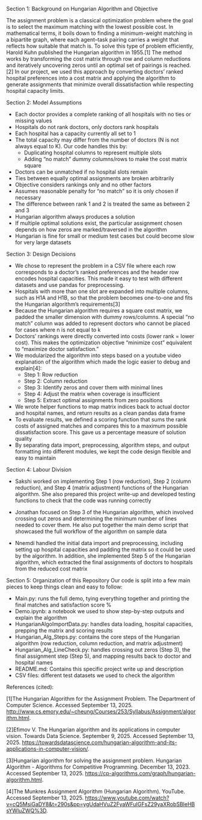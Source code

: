 Section 1: Background on Hungarian Algorithm and Objective

The assignment problem is a classical optimization problem where the goal is to select the maximum matching with the lowest possible cost. In mathematical terms, it boils down to finding a minimum-weight matching in a bipartite graph, where each agent–task pairing carries a weight that reflects how suitable that match is. To solve this type of problem efficiently, Harold Kuhn published the Hungarian algorithm in 1955.[1] The method works by transforming the cost matrix through row and column reductions and iteratively uncovering zeros until an optimal set of pairings is reached.[2] In our project, we used this approach by converting doctors’ ranked hospital preferences into a cost matrix and applying the algorithm to generate assignments that minimize overall dissatisfaction while respecting hospital capacity limits.

Section 2: Model Assumptions
- Each doctor provides a complete ranking of all hospitals with no ties or missing values
- Hospitals do not rank doctors, only doctors rank hospitals
- Each hospital has a capacity currently all set to 1
- The total capacity may differ from the number of doctors (N is not always equal to K). Our code handles this by:
  - Duplicating hospital columns to represent multiple slots
  - Adding “no match” dummy columns/rows to make the cost matrix square
- Doctors can be unmatched if no hospital slots remain
- Ties between equally optimal assignments are broken arbitrarily
- Objective considers rankings only and no other factors
- Assumes reasonable penalty for “no match” so it is only chosen if necessary
- The difference between rank 1 and 2 is treated the same as between 2 and 3
- Hungarian algorithm always produces a solution
- If multiple optimal solutions exist, the particular assignment chosen depends on how zeros are marked/traversed in the algorithm
- Hungarian is fine for small or medium test cases but could become slow for very large datasets

Section 3: Design Decisions

- We chose to represent the problem in a CSV file where each row corresponds to a doctor’s ranked preferences and the header row encodes hospital capacities. This made it easy to test with different datasets and use pandas for preprocessing.
- Hospitals with more than one slot are expanded into multiple columns, such as H1A and H1B, so that the problem becomes one-to-one and fits the Hungarian algorithm’s requirements[3]
- Because the Hungarian algorithm requires a square cost matrix, we padded the smaller dimension with dummy rows/columns. A special “no match” column was added to represent doctors who cannot be placed for cases where n is not equal to k
- Doctors’ rankings were directly converted into costs (lower rank = lower cost). This makes the optimization objective “minimize cost” equivalent to “maximize doctor satisfaction.”
- We modularized the algorithm into steps based on a youtube video explanation of the algorithm which made the logic easier to debug and explain[4]:
     - Step 1: Row reduction
     - Step 2: Column reduction
     - Step 3: Identify zeros and cover them with minimal lines
     - Step 4: Adjust the matrix when coverage is insufficient
     - Step 5: Extract optimal assignments from zero positions
- We wrote helper functions to map matrix indices back to actual doctor and hospital names, and return results as a clean pandas data frame
- To evaluate results, we defined a scoring function that sums the rank costs of assigned matches and compares this to a maximum possible dissatisfaction score. This gave us a percentage measure of solution quality
- By separating data import, preprocessing, algorithm steps, and output formatting into different modules, we kept the code design flexible and easy to maintain

Section 4: Labour Division

- Sakshi worked on implementing Step 1 (row reduction), Step 2 (column reduction), and Step 4 (matrix adjustment) functions of the Hungarian algorithm. She also prepared this project write-up and developed testing functions to check that the code was running correctly

- Jonathan focused on Step 3 of the Hungarian algorithm, which involved crossing out zeros and determining the minimum number of lines needed to cover them. He also put together the main demo script that showcased the full workflow of the algorithm on sample data

- Nnemdi handled the initial data import and preprocessing, including setting up hospital capacities and padding the matrix so it could be used by the algorithm. In addition, she implemented Step 5 of the Hungarian algorithm, which extracted the final assignments of doctors to hospitals from the reduced cost matrix

Section 5: Organization of this Repository
Our code is split into a few main pieces to keep things clean and easy to follow:
- Main.py: runs the full demo, tying everything together and printing the final matches and satisfaction score %
- Demo.ipynb: a notebook we used to show step-by-step outputs and explain the algorithm
- HungarianAlgoImportData.py: handles data loading, hospital capacities, prepping the matrix and scoring results
- Hungarian_Alg_Steps.py: contains the core steps of the Hungarian algorithm (row reduction, column reduction, and matrix adjustment)
- Hungarian_Alg_LineCheck.py: handles crossing out zeros (Step 3), the final assignment step (Step 5), and mapping results back to doctor and hospital names
- README.md: Contains this specific project write up and description
- CSV files: different test datasets we used to check the algorithm

References (cited):

[1]The Hungarian Algorithm for the Assignment Problem. The Department of Computer Science. Accessed September 13, 2025. http://www.cs.emory.edu/~cheung/Courses/253/Syllabus/Assignment/algorithm.html.  

[2]Efimov V. The Hungarian algorithm and its applications in computer vision. Towards Data Science. September 9, 2025. Accessed September 13, 2025. https://towardsdatascience.com/hungarian-algorithm-and-its-applications-in-computer-vision/.  

[3]Hungarian algorithm for solving the assignment problem. Hungarian Algorithm - Algorithms for Competitive Programming. December 13, 2023. Accessed September 13, 2025. https://cp-algorithms.com/graph/hungarian-algorithm.html.  

[4]The Munkres Assignment Algorithm (Hungarian Algorithm). YouTube. Accessed September 13, 2025. https://www.youtube.com/watch?v=cQ5MsiGaDY8&t=290s&pp=ygUdaHVuZ2FyaWFuIGFsZ29yaXRobSBleHBsYWluZWQ%3D. 

